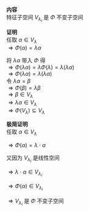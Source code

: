 **内容**  
特征子空间 $V_{\lambda_i}$ 是 $\Phi$ 不变子空间  
  
**证明**  
任取 $\alpha\in V_\lambda$  
$\Rightarrow \Phi(\alpha)=\lambda\alpha$  
  
将 $\lambda\alpha$ 带入 $\Phi$ 得  
$\Rightarrow \Phi(\lambda\alpha)=\lambda\Phi(\lambda)=\lambda(\lambda\alpha)$  
$\Rightarrow \Phi(\lambda\alpha)=\lambda(\lambda\alpha)$  
令 $\lambda\alpha=\beta$  
$\Rightarrow \Phi(\beta)=\lambda\beta$  
$\Rightarrow \beta\in V_\lambda$  
$\Rightarrow \lambda\alpha\in V_\lambda$  
$\Rightarrow \Phi(V_\lambda)\subseteq V_\lambda$  
  
**极简证明**  
任取 $\alpha\in V_\lambda$  
  
$\Rightarrow \Phi(\alpha)=\lambda\cdot\alpha$  
  
又因为 $V_{\lambda_i}$ 是线性空间  
  
$\Rightarrow \lambda\cdot\alpha\in V_{\lambda_i}$  
  
$\Rightarrow \Phi(\alpha)\in V_{\lambda_i}$  
  
$\Rightarrow V_{\lambda_i}$ 是 $\Phi$ 不变子空间  
